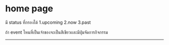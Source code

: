 # home page


มี status ที่กรองได้ 
    1.upcoming
    2.now
    3.past

ถ้า event ไหนที่เป็นเจ้าของจะเป็นสีเขียวเเละมีปุ่มจัดการกิจกรรม

---



